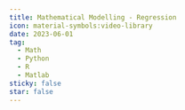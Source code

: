 ```yaml
---
title: Mathematical Modelling - Regression
icon: material-symbols:video-library
date: 2023-06-01
tag:
  - Math
  - Python
  - R
  - Matlab
sticky: false
star: false
---
```


<BiliBili bvid="BV12h4y147Cd" />
